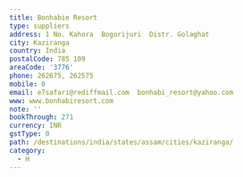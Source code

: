 ```yaml
---
title: Bonhabie Resort
type: suppliers
address: 1 No. Kahora  Bogorijuri  Distr. Golaghat
city: Kaziranga
country: India
postalCode: 785 109
areaCode: '3776'
phone: 262675, 262575
mobile: 0
email: e7safari@rediffmail.com  bonhabi_resort@yahoo.com
www: www.bonhabiresort.com
note: ''
bookThrough: 271
currency: INR
gstType: 0
path: /destinations/india/states/assam/cities/kaziranga/
category:
  - H
---
```


